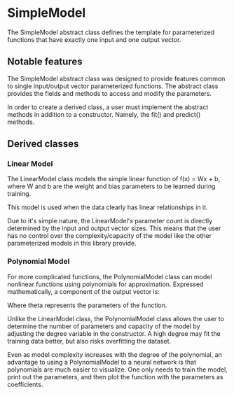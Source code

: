 # SimpleModel

The SimpleModel abstract class defines the template for parameterized functions that have exactly one input and one output vector.

## Notable features

The SimpleModel abstract class was designed to provide features common to single input/output vector parameterized functions. The abstract class provides the fields and methods to access and modify the parameters.

In order to create a derived class, a user must implement the abstract methods in addition to a constructor. Namely, the fit() and predict() methods.

## Derived classes

### Linear Model

The LinearModel class models the simple linear function of f(x) = Wx + b, where W and b are the weight and bias parameters to be learned during training.

This model is used when the data clearly has linear relationships in it.

Due to it's simple nature, the LinearModel's parameter count is directly determined by the input and output vector sizes. This means that the user has no control over the complexity/capacity of the model like the other parameterized models in this library provide.



### Polynomial Model

For more complicated functions, the PolynomialModel class can model nonlinear functions using polynomials for approximation. Expressed mathematically, a component of the output vector is:


Where theta represents the parameters of the function.

Unlike the LinearModel class, the PolynomialModel class allows the user to determine the number of parameters and capacity of the model by adjusting the degree variable in the constructor. A high degree may fit the training data better, but also risks overfitting the dataset.

Even as model complexity increases with the degree of the polynomial, an advantage to using a PolynomialModel to a neural network is that polynomials are much easier to visualize. One only needs to train the model, print out the parameters, and then plot the function with the parameters as coefficients.
